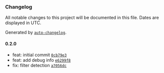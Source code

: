 ### Changelog

All notable changes to this project will be documented in this file. Dates are displayed in UTC.

Generated by [`auto-changelog`](https://github.com/CookPete/auto-changelog).

#### 0.2.0

- feat: initial commit [`0cb79e3`](https://github.com/therealpecus/twig-i18n-extractor/commit/0cb79e371456f5dd8104aa76122f8421434c5df2)
- feat: add debug info [`e6299f8`](https://github.com/therealpecus/twig-i18n-extractor/commit/e6299f82ef9cc6b13930250d4d836dbd33321734)
- fix: filter detection [`a7056dc`](https://github.com/therealpecus/twig-i18n-extractor/commit/a7056dc90ef0f737cf748ba384595aadaed07597)
